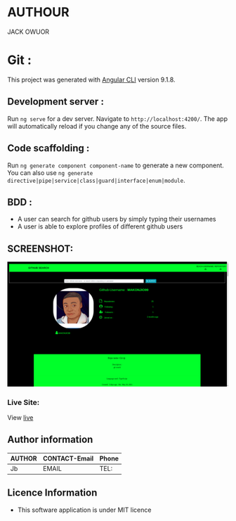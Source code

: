 # AUTHOUR
JACK OWUOR

# Git :

This project was generated with [Angular CLI](https://github.com/angular/angular-cli) version 9.1.8.

## Development server :

Run `ng serve` for a dev server. Navigate to `http://localhost:4200/`. The app will automatically reload if you change any of the source files.

## Code scaffolding :

Run `ng generate component component-name` to generate a new component. You can also use `ng generate directive|pipe|service|class|guard|interface|enum|module`.

## BDD :

* A user can search for github users by simply typing their usernames
* A user is able to explore profiles of different github users

## SCREENSHOT:

![](src/assets/Screenshot.png)

### Live Site:
View [live]()

## Author information

|AUTHOR | CONTACT-Email|Phone|
|:------|:------------|:-----|
|Jb|EMAIL|TEL:|

##  Licence Information

* This software application is under MIT licence
